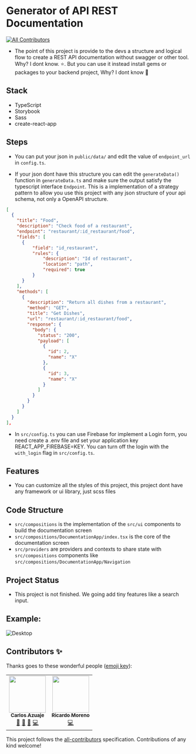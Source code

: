 # Generator of API REST Documentation
<!-- ALL-CONTRIBUTORS-BADGE:START - Do not remove or modify this section -->
[![All Contributors](https://img.shields.io/badge/all_contributors-2-orange.svg?style=flat-square)](#contributors-)
<!-- ALL-CONTRIBUTORS-BADGE:END -->

- The point of this project is provide to the devs a structure and logical flow to create a REST API documentation without swagger or other tool. Why? I dont know. :star:. But you can use it instead install gems or packages to your backend project, Why? I dont know :star2:

## Stack

- TypeScript
- Storybook
- Sass
- create-react-app

## Steps

- You can put your json in `public/data/` and edit the value of `endpoint_url` in `config.ts`.

- If your json dont have this structure you can edit the `generateData()` function in `generateData.ts` and make sure the output satisfy the typescript interface `Endpoint`. This is a implementation of a strategy pattern to allow you use this project with any json structure of your api schema, not only a OpenAPI structure.

```JSON
[
  {
    "title": "Food",
    "description": "Check food of a restaurant",
    "endpoint": "restaurant/:id_restaurant/food",
    "fields": [
      {
          "field": "id_restaurant",
          "rules": {
              "description": "Id of restaurant",
              "location": "path",
              "required": true
          }
      }
    ],
    "methods": [
      {
        "description": "Return all dishes from a restaurant",
        "method": "GET",
        "title": "Get Dishes",
        "url": "restaurant/:id_restaurant/food",
        "response": {
          "body": {
            "status": "200",
            "payload": [
              {
                "id": 2,
                "name": "X"
              },
              {
                "id": 3,
                "name": "X"
              }
            ]
          }
        }
      }
    ]
  }
],
```

- In `src/config.ts` you can use Firebase for implement a Login form, you need create a .env file and set your application key REACT_APP_FIREBASE=KEY. You can turn off the login with the `with_login` flag in `src/config.ts`.

## Features

- You can customize all the styles of this project, this project dont have any framework or ui library, just scss files

## Code Structure

- `src/compositions` is the implementation of the `src/ui` components to build the documentation screen
- `src/compositions/DocumentationApp/index.tsx` is the core of the documentation screen
- `src/providers` are providers and contexts to share state with `src/compositions` components like `src/compositions/DocumentationApp/Navigation`

## Project Status

- This project is not finished. We going add tiny features like a search input.

## Example:

![Desktop](https://user-images.githubusercontent.com/12489333/71376044-0315a780-259f-11ea-95d1-c3d51368f777.png)

## Contributors ✨

Thanks goes to these wonderful people ([emoji key](https://allcontributors.org/docs/en/emoji-key)):

<!-- ALL-CONTRIBUTORS-LIST:START - Do not remove or modify this section -->
<!-- prettier-ignore-start -->
<!-- markdownlint-disable -->
<table>
  <tr>
    <td align="center"><a href="http://charlyjazz.com"><img src="https://avatars0.githubusercontent.com/u/12489333?v=4" width="100px;" alt=""/><br /><sub><b>Carlos Azuaje</b></sub></a><br /><a href="https://github.com/CharlyJazz/API-REST-Documentation-Generator/issues?q=author%3ACharlyJazz" title="Bug reports">🐛</a> <a href="https://github.com/CharlyJazz/API-REST-Documentation-Generator/commits?author=CharlyJazz" title="Documentation">📖</a> <a href="#ideas-CharlyJazz" title="Ideas, Planning, & Feedback">🤔</a> <a href="https://github.com/CharlyJazz/API-REST-Documentation-Generator/commits?author=CharlyJazz" title="Code">💻</a></td>
    <td align="center"><a href="https://rich-97.github.io"><img src="https://avatars3.githubusercontent.com/u/19614614?v=4" width="100px;" alt=""/><br /><sub><b>Ricardo Moreno</b></sub></a><br /><a href="https://github.com/CharlyJazz/API-REST-Documentation-Generator/commits?author=rich-97" title="Code">💻</a></td>
  </tr>
</table>

<!-- markdownlint-enable -->
<!-- prettier-ignore-end -->
<!-- ALL-CONTRIBUTORS-LIST:END -->

This project follows the [all-contributors](https://github.com/all-contributors/all-contributors) specification. Contributions of any kind welcome!